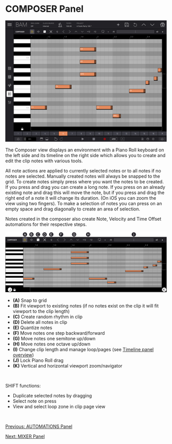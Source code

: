 # COMPOSER Panel

<img src="/bam/images/composer/bam-beat-maker-composer-panel.png" width="1000" alt="BAM Composer panel overview" />

<br>

The Composer view displays an environment with a Piano Roll keyboard on
the left side and its timeline on the right side which allows you to
create and edit the clip notes with various tools.

All note actions are applied to currently selected notes or to all notes
if no notes are selected. Manually created notes will always be snapped
to the grid. To create notes simply press where you want the notes to be
created. If you press and drag you can create a long note. If you press
on an already existing note and drag this will move the note, but if you
press and drag the right end of a note it will change its duration. (On iOS
you can zoom the view using two fingers). To make a selection of notes
you can press on an empty space and drag diagonally to create an area of
selection.

Notes created in the composer also create Note, Velocity and Time Offset automations for their respective steps.

<img src="/bam/images/composer/bam-beat-maker-composer-panel-overview.png" width="1000" alt="BAM Composer panel overview" />

<br>

- **(A)** Snap to grid
- **(B)** Fit viewport to existing notes (if no notes exist on the clip it will fit viewport to the clip length)
- **(C)** Create random rhythm in clip
- **(D)** Delete all notes in clip
- **(E)** Quantize notes
- **(F)** Move notes one step backward/forward
- **(G)** Move notes one semitone up/down
- **(H)** Move notes one octave up/down
- **(I)** Change clip length and manage loop/pages (see [Timeline panel overview](timeline))
- **(J)** Lock Piano Roll drag
- **(K)** Vertical and horizontal viewport zoom/navigator

<br>

SHIFT functions:
- Duplicate selected notes by dragging
- Select note on press
- View and select loop zone in clip page view

<br>

[Previous: AUTOMATIONS Panel](automations)

[Next: MIXER Panel](mixer)
